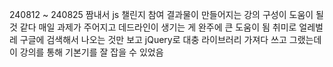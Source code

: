 240812 ~ 240825
짬내서 js 챌린지 참여
결과물이 만들어지는 강의 구성이 도움이 될 것 같다
매일 과제가 주어지고 데드라인이 생기는 게 완주에 큰 도움이 됨
취미로 얼레벌레 구글에 검색해서 나오는 것만 보고 jQuery로 대충 라이브러리 가져다 쓰고 그랬는데
이 강의를 통해 기본기를 잘 잡을 수 있었음
